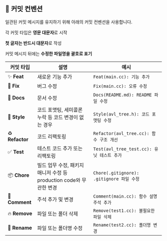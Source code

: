 ## 🎨 커밋 컨벤션

일관된 커밋 메시지를 유지하기 위해 아래의 커밋 컨벤션을 사용합니다.  

각 커밋 타입은 **영문 대문자**로 시작

**첫 글자는 반드시 대문자**로 작성

커밋 메시지 뒤에는 **수정한 파일명을 괄호로 표기**

| 커밋 타입 | 설명 | 예시 |
| ------- | ---- | ---- |
| ✨ **Feat** | 새로운 기능 추가 | `Feat(main.cc): 기능 추가` |
| 🐛 **Fix** | 버그 수정 | `Fix(main.cc): 오류 수정` |
| 📄 **Docs** | 문서 수정 | `Docs(README.md): README 파일 수정` |
| 🎨 **Style** | 코드 포맷팅, 세미콜론 누락 등 코드 변경이 없는 경우 | `Style(avl_tree.h): 코드 포맷팅 수정` |
| ♻️ **Refactor** | 코드 리팩토링 | `Refactor(avl_tree.cc): 함수 구조 개선` |
| ✅ **Test** | 테스트 코드 추가 또는 리팩토링 | `Test(avl_tree_test.cc): 유닛 테스트 추가` |
| 📦 **Chore** | 빌드 업무 수정, 패키지 매니저 수정 등 production code와 무관한 변경 | `Chore(.gitignore): .gitignore 파일 수정` |
| 💬 **Comment** | 주석 추가 및 변경 | `Comment(main.cc): 함수 설명 주석 추가` |
| 🔥 **Remove** | 파일 또는 폴더 삭제 | `Remove(test1.cc): 불필요한 파일 삭제` |
| 🚚 **Rename** | 파일 또는 폴더명 수정 | `Rename(test2.cc): 폴더명 변경` |
